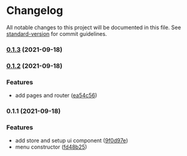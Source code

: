 # Changelog

All notable changes to this project will be documented in this file. See [standard-version](https://github.com/conventional-changelog/standard-version) for commit guidelines.

### [0.1.3](https://gitee.com/elinlin/vue-manage-sys/compare/v0.1.2...v0.1.3) (2021-09-18)

### [0.1.2](https://gitee.com/elinlin/vue-manage-sys/compare/v0.1.1...v0.1.2) (2021-09-18)


### Features

* add pages and router ([ea54c56](https://gitee.com/elinlin/vue-manage-sys/commit/ea54c560b4fdec8dcba425333af1412bd9dcc355))

### 0.1.1 (2021-09-18)


### Features

* add store and setup ui component ([9f0d97e](https://gitee.com/elinlin/vue-manage-sys/commit/9f0d97e5f495e8ab14c065ee3806db97e645be7e))
* menu constructor ([fd48b25](https://gitee.com/elinlin/vue-manage-sys/commit/fd48b25f5d4329e7fc72cb94b85e112c8198a692))
